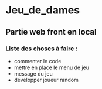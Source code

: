 # Jeu_de_dames

## Partie web front en local 
### Liste des choses à faire :
- commenter le code
- mettre en place le menu de jeu
- message du jeu
- développer joueur random
